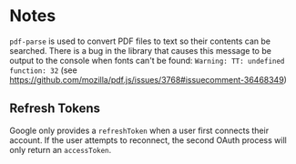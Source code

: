
# Notes

`pdf-parse` is used to convert PDF files to text so their contents can be searched. There is a bug in the library that causes this message to be output to the console when fonts can't be found: `Warning: TT: undefined function: 32` (see https://github.com/mozilla/pdf.js/issues/3768#issuecomment-36468349)

## Refresh Tokens

Google only provides a `refreshToken` when a user first connects their account. If the user attempts to reconnect, the second OAuth process will only return an `accessToken`.